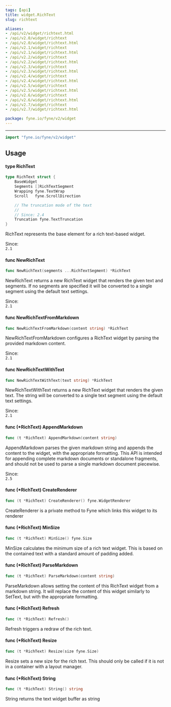 ```yaml
---
tags: [api]
title: widget.RichText
slug: richtext

aliases:
- /api/v2/widget/richtext.html
- /api/v2.0/widget/richtext
- /api/v2.0/widget/richtext.html
- /api/v2.1/widget/richtext
- /api/v2.1/widget/richtext.html
- /api/v2.2/widget/richtext
- /api/v2.2/widget/richtext.html
- /api/v2.3/widget/richtext
- /api/v2.3/widget/richtext.html
- /api/v2.4/widget/richtext
- /api/v2.4/widget/richtext.html
- /api/v2.5/widget/richtext
- /api/v2.5/widget/richtext.html
- /api/v2.6/widget/richtext
- /api/v2.6/widget/richtext.html
- /api/v2.7/widget/richtext
- /api/v2.7/widget/richtext.html

package: fyne.io/fyne/v2/widget
---
```



---
```go
import "fyne.io/fyne/v2/widget"
```

## Usage

#### type RichText

```go
type RichText struct {
	BaseWidget
	Segments []RichTextSegment
	Wrapping fyne.TextWrap
	Scroll   fyne.ScrollDirection

	// The truncation mode of the text
	//
	// Since: 2.4
	Truncation fyne.TextTruncation
}
```

RichText represents the base element for a rich text-based widget.


<div class="since">Since: <code>
2.1</code></div>

#### func  NewRichText

```go
func NewRichText(segments ...RichTextSegment) *RichText
```
NewRichText returns a new RichText widget that renders the given text and segments. If no segments are specified it will be converted to a single segment using the default text settings.


<div class="since">Since: <code>
2.1</code></div>

#### func  NewRichTextFromMarkdown

```go
func NewRichTextFromMarkdown(content string) *RichText
```
NewRichTextFromMarkdown configures a RichText widget by parsing the provided markdown content.


<div class="since">Since: <code>
2.1</code></div>

#### func  NewRichTextWithText

```go
func NewRichTextWithText(text string) *RichText
```
NewRichTextWithText returns a new RichText widget that renders the given text. The string will be converted to a single text segment using the default text settings.


<div class="since">Since: <code>
2.1</code></div>

#### func (*RichText) AppendMarkdown

```go
func (t *RichText) AppendMarkdown(content string)
```
AppendMarkdown parses the given markdown string and appends the content to the widget, with the appropriate formatting. This API is intended for appending complete markdown documents or standalone fragments, and should not be used to parse a single markdown document piecewise.


<div class="since">Since: <code>
2.5</code></div>

#### func (*RichText) CreateRenderer

```go
func (t *RichText) CreateRenderer() fyne.WidgetRenderer
```
CreateRenderer is a private method to Fyne which links this widget to its renderer

#### func (*RichText) MinSize

```go
func (t *RichText) MinSize() fyne.Size
```
MinSize calculates the minimum size of a rich text widget. This is based on the contained text with a standard amount of padding added.

#### func (*RichText) ParseMarkdown

```go
func (t *RichText) ParseMarkdown(content string)
```
ParseMarkdown allows setting the content of this RichText widget from a markdown string. It will replace the content of this widget similarly to SetText, but with the appropriate formatting.

#### func (*RichText) Refresh

```go
func (t *RichText) Refresh()
```
Refresh triggers a redraw of the rich text.

#### func (*RichText) Resize

```go
func (t *RichText) Resize(size fyne.Size)
```
Resize sets a new size for the rich text. This should only be called if it is not in a container with a layout manager.

#### func (*RichText) String

```go
func (t *RichText) String() string
```
String returns the text widget buffer as string
